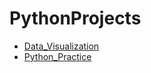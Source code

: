 # PythonProjects

- [Data_Visualization](./Data_Visualization)
- [Python_Practice](./PythonProjects/Python_Practice)
